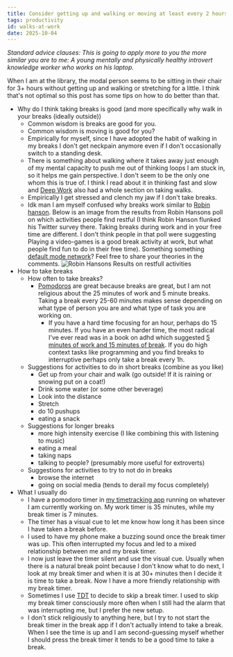 ```yaml
---
title: Consider getting up and walking or moving at least every 2 hours
tags: productivity
id: walks-at-work
date: 2025-10-04
---
```

*Standard advice clauses: This is going to apply more to you the more similar you are to me: A young mentally and physically healthy introvert knowledge worker who works on his laptop.*

When I am at the library, the modal person seems to be sitting in their chair for 3+ hours without getting up and walking or stretching for a little. I think that's not optimal so this post has some tips on how to do better than that.

- Why do I think taking breaks is good (and more specifically why walk in your breaks (ideally outside))
    - Common wisdom is breaks are good for you.
    - Common wisdom is moving is good for you?
    - Empirically for myself, since I have adopted the habit of walking in my breaks I don't get neckpain anymore even if I don't occasionally switch to a standing desk.
    - There is something about walking where it takes away just enough of my mental capacity to push me out of thinking loops I am stuck in, so it helps me gain perspective. I don't seem to be the only one whom this is true of. I think I read about it in thinking fast and slow and [Deep Work](https://www.amazon.com.au/Deep-Work-Cal-Newport/dp/1455586692) also had a whole section on taking walks.
    - Empirically I get stressed and clench my jaw if I don't take breaks.
    - Idk man I am myself confused why breaks work similar to [Robin hanson](https://www.overcomingbias.com/p/why-do-we-resthtml). Below is an image from the results from Robin Hansons poll on which activities people find restful (I think Robin Hanson flunked his Twitter survey there. Taking breaks during work and in your free time are different. I don't think people in that poll were suggesting Playing a video-games is a good break activity at work, but what people find fun to do in their free time). Something something [default mode network](https://en.wikipedia.org/wiki/Default_mode_network)? Feel free to share your theories in the comments. 
    ![Robin Hansons Results on restfull activities](https://substackcdn.com/image/fetch/$s_!Bfq6!,f_auto,q_auto:good,fl_progressive:steep/https%3A%2F%2Fsubstack-post-media.s3.amazonaws.com%2Fpublic%2Fimages%2Ff97fb22f-9adf-40ac-ab25-b976a6c07374_1024x912.png)
- How to take breaks
    - How often to take breaks?
        - [Pomodoros](https://en.wikipedia.org/wiki/Pomodoro_Technique) are great because breaks are great, but I am not religious about the 25 minutes of work and 5 minute breaks. Taking a break every 25-60 minutes makes sense depending on what type of person you are and what type of task you are working on.
            - If you have a hard time focusing for an hour, perhaps do 15 minutes. If you have an even harder time, the most radical I've ever read was in a book on adhd which suggested [5 minutes of work and 15 minutes of break](https://www.amazon.com.au/Order-Chaos-Everyday-Staying-Organized/dp/0578578875). If you do high context tasks like programming and you find breaks to interruptive perhaps only take a break every 1h.
    - Suggestions for activities to do in short breaks (combine as you like)
        - Get up from your chair and walk (go outside! If it is raining or snowing put on a coat!)
        - Drink some water (or some other beverage)
        - Look into the distance
        - Stretch
        - do 10 pushups
        - eating a snack
    - Suggestions for longer breaks
        - more high intensity exercise (I like combining this with listening to music)
        - eating a meal
        - taking naps
        - talking to people? (presumably more useful for extroverts)
    - Suggestions for activities to try to not do in breaks
        - browse the internet
        - going on social media (tends to derail my focus completely)
- What I usually do
    - I have a pomodoro timer in [my timetracking app](https://atimelogger.pro/) running on whatever I am currently working on. My work timer is 35 minutes, while my break timer is 7 minutes.
    - The timer has a visual cue to let me know how long it has been since I have taken a break before.
    - I used to have my phone make a buzzing sound once the break timer was up. This often interrupted my focus and led to a mixed relationship between me and my break timer.
    - I now just leave the timer silent and use the visual cue. Usually when there is a natural break point because I don't know what to do next, I look at my break timer and when it is at 30+ minutes then I decide it is time to take a break. Now I have a more friendly relationship with my break timer.
    - Sometimes I use [TDT](https://www.lesswrong.com/posts/scwoBEju75C45W5n3/how-i-lost-100-pounds-using-tdt) to decide to skip a break timer. I used to skip my break timer consciously more often when I still had the alarm that was interrupting me, but I prefer the new setup.
    - I don't stick religiously to anything here, but I try to not start the break timer in the break app if I don't actually intend to take a break. When I see the time is up and I am second-guessing myself whether I should press the break timer it tends to be a good time to take a break.
